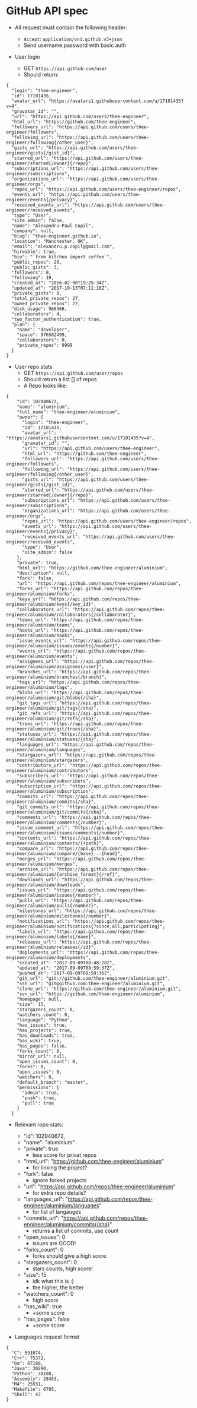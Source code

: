 # GitHub API spec

* All request must contain the following header:
    * `Accept`: `application/vnd.github.v3+json`
    * Send username:password with basic auth

* User login
    * GET `https://api.github.com/user`
    * Should return:
```
{
  "login": "thee-engineer",
  "id": 17101435,
  "avatar_url": "https://avatars1.githubusercontent.com/u/17101435?v=4",
  "gravatar_id": "",
  "url": "https://api.github.com/users/thee-engineer",
  "html_url": "https://github.com/thee-engineer",
  "followers_url": "https://api.github.com/users/thee-engineer/followers",
  "following_url": "https://api.github.com/users/thee-engineer/following{/other_user}",
  "gists_url": "https://api.github.com/users/thee-engineer/gists{/gist_id}",
  "starred_url": "https://api.github.com/users/thee-engineer/starred{/owner}{/repo}",
  "subscriptions_url": "https://api.github.com/users/thee-engineer/subscriptions",
  "organizations_url": "https://api.github.com/users/thee-engineer/orgs",
  "repos_url": "https://api.github.com/users/thee-engineer/repos",
  "events_url": "https://api.github.com/users/thee-engineer/events{/privacy}",
  "received_events_url": "https://api.github.com/users/thee-engineer/received_events",
  "type": "User",
  "site_admin": false,
  "name": "Alexandru-Paul Copil",
  "company": null,
  "blog": "thee-engineer.github.io",
  "location": "Manchester, UK",
  "email": "alexandru.p.copil@gmail.com",
  "hireable": true,
  "bio": "`from kitchen import coffee`",
  "public_repos": 20,
  "public_gists": 3,
  "followers": 8,
  "following": 19,
  "created_at": "2016-02-06T19:25:34Z",
  "updated_at": "2017-10-13T07:11:10Z",
  "private_gists": 0,
  "total_private_repos": 27,
  "owned_private_repos": 27,
  "disk_usage": 968366,
  "collaborators": 4,
  "two_factor_authentication": true,
  "plan": {
    "name": "developer",
    "space": 976562499,
    "collaborators": 0,
    "private_repos": 9999
  }
}
```

* User repo stats
    * GET `https://api.github.com/user/repos`
    * Should return a list [] of repos
    * A Repo looks like:
```
{
    "id": 102940672,
    "name": "aluminium",
    "full_name": "thee-engineer/aluminium",
    "owner": {
      "login": "thee-engineer",
      "id": 17101435,
      "avatar_url": "https://avatars1.githubusercontent.com/u/17101435?v=4",
      "gravatar_id": "",
      "url": "https://api.github.com/users/thee-engineer",
      "html_url": "https://github.com/thee-engineer",
      "followers_url": "https://api.github.com/users/thee-engineer/followers",
      "following_url": "https://api.github.com/users/thee-engineer/following{/other_user}",
      "gists_url": "https://api.github.com/users/thee-engineer/gists{/gist_id}",
      "starred_url": "https://api.github.com/users/thee-engineer/starred{/owner}{/repo}",
      "subscriptions_url": "https://api.github.com/users/thee-engineer/subscriptions",
      "organizations_url": "https://api.github.com/users/thee-engineer/orgs",
      "repos_url": "https://api.github.com/users/thee-engineer/repos",
      "events_url": "https://api.github.com/users/thee-engineer/events{/privacy}",
      "received_events_url": "https://api.github.com/users/thee-engineer/received_events",
      "type": "User",
      "site_admin": false
    },
    "private": true,
    "html_url": "https://github.com/thee-engineer/aluminium",
    "description": null,
    "fork": false,
    "url": "https://api.github.com/repos/thee-engineer/aluminium",
    "forks_url": "https://api.github.com/repos/thee-engineer/aluminium/forks",
    "keys_url": "https://api.github.com/repos/thee-engineer/aluminium/keys{/key_id}",
    "collaborators_url": "https://api.github.com/repos/thee-engineer/aluminium/collaborators{/collaborator}",
    "teams_url": "https://api.github.com/repos/thee-engineer/aluminium/teams",
    "hooks_url": "https://api.github.com/repos/thee-engineer/aluminium/hooks",
    "issue_events_url": "https://api.github.com/repos/thee-engineer/aluminium/issues/events{/number}",
    "events_url": "https://api.github.com/repos/thee-engineer/aluminium/events",
    "assignees_url": "https://api.github.com/repos/thee-engineer/aluminium/assignees{/user}",
    "branches_url": "https://api.github.com/repos/thee-engineer/aluminium/branches{/branch}",
    "tags_url": "https://api.github.com/repos/thee-engineer/aluminium/tags",
    "blobs_url": "https://api.github.com/repos/thee-engineer/aluminium/git/blobs{/sha}",
    "git_tags_url": "https://api.github.com/repos/thee-engineer/aluminium/git/tags{/sha}",
    "git_refs_url": "https://api.github.com/repos/thee-engineer/aluminium/git/refs{/sha}",
    "trees_url": "https://api.github.com/repos/thee-engineer/aluminium/git/trees{/sha}",
    "statuses_url": "https://api.github.com/repos/thee-engineer/aluminium/statuses/{sha}",
    "languages_url": "https://api.github.com/repos/thee-engineer/aluminium/languages",
    "stargazers_url": "https://api.github.com/repos/thee-engineer/aluminium/stargazers",
    "contributors_url": "https://api.github.com/repos/thee-engineer/aluminium/contributors",
    "subscribers_url": "https://api.github.com/repos/thee-engineer/aluminium/subscribers",
    "subscription_url": "https://api.github.com/repos/thee-engineer/aluminium/subscription",
    "commits_url": "https://api.github.com/repos/thee-engineer/aluminium/commits{/sha}",
    "git_commits_url": "https://api.github.com/repos/thee-engineer/aluminium/git/commits{/sha}",
    "comments_url": "https://api.github.com/repos/thee-engineer/aluminium/comments{/number}",
    "issue_comment_url": "https://api.github.com/repos/thee-engineer/aluminium/issues/comments{/number}",
    "contents_url": "https://api.github.com/repos/thee-engineer/aluminium/contents/{+path}",
    "compare_url": "https://api.github.com/repos/thee-engineer/aluminium/compare/{base}...{head}",
    "merges_url": "https://api.github.com/repos/thee-engineer/aluminium/merges",
    "archive_url": "https://api.github.com/repos/thee-engineer/aluminium/{archive_format}{/ref}",
    "downloads_url": "https://api.github.com/repos/thee-engineer/aluminium/downloads",
    "issues_url": "https://api.github.com/repos/thee-engineer/aluminium/issues{/number}",
    "pulls_url": "https://api.github.com/repos/thee-engineer/aluminium/pulls{/number}",
    "milestones_url": "https://api.github.com/repos/thee-engineer/aluminium/milestones{/number}",
    "notifications_url": "https://api.github.com/repos/thee-engineer/aluminium/notifications{?since,all,participating}",
    "labels_url": "https://api.github.com/repos/thee-engineer/aluminium/labels{/name}",
    "releases_url": "https://api.github.com/repos/thee-engineer/aluminium/releases{/id}",
    "deployments_url": "https://api.github.com/repos/thee-engineer/aluminium/deployments",
    "created_at": "2017-09-09T08:48:28Z",
    "updated_at": "2017-09-09T08:59:37Z",
    "pushed_at": "2017-09-09T08:59:36Z",
    "git_url": "git://github.com/thee-engineer/aluminium.git",
    "ssh_url": "git@github.com:thee-engineer/aluminium.git",
    "clone_url": "https://github.com/thee-engineer/aluminium.git",
    "svn_url": "https://github.com/thee-engineer/aluminium",
    "homepage": null,
    "size": 15,
    "stargazers_count": 0,
    "watchers_count": 0,
    "language": "Python",
    "has_issues": true,
    "has_projects": true,
    "has_downloads": true,
    "has_wiki": true,
    "has_pages": false,
    "forks_count": 0,
    "mirror_url": null,
    "open_issues_count": 0,
    "forks": 0,
    "open_issues": 0,
    "watchers": 0,
    "default_branch": "master",
    "permissions": {
      "admin": true,
      "push": true,
      "pull": true
    }
  }
```

* Relevant repo stats:
    * "id": 102940672,
    * "name": "aluminium"
    * "private": true
        * less score for privat repos
    * "html_url": "https://github.com/thee-engineer/aluminium"
        * for linking the project? 
    * "fork": false
        * ignore forked projects
    * "url": "https://api.github.com/repos/thee-engineer/aluminium"
        * for extra repo details?
    * "languages_url": "https://api.github.com/repos/thee-engineer/aluminium/languages"
        * for list of langauges
    * "commits_url": "https://api.github.com/repos/thee-engineer/aluminium/commits{/sha}"
        * returns a list of commits, use count
    * "open_issues": 0
        * issues are GOOD!
    * "forks_count": 0
        * forks should give a high score
    * "stargazers_count": 0
        * stars counts, high score!
    * "size": 15
        * idk what this is :)
        * the higher, the better
    * "watchers_count": 0
        * high score
    * "has_wiki": true
        * +some score
    * "has_pages": false
        * +some score

* Languages request format
```
{
  "C": 591074,
  "C++": 75372,
  "Go": 67188,
  "Java": 30290,
  "Python": 30188,
  "Assembly": 28453,
  "M4": 25931,
  "Makefile": 6705,
  "Shell": 47
}
```

